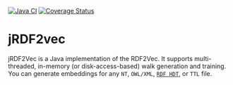 [![Java CI](https://github.com/dwslab/jRDF2Vec/workflows/Java%20CI/badge.svg)](https://github.com/dwslab/jRDF2Vec/actions)
[![Coverage Status](https://coveralls.io/repos/github/dwslab/jRDF2Vec/badge.svg?branch=master)](https://coveralls.io/github/dwslab/jRDF2Vec?branch=master)

# jRDF2vec
jRDF2Vec is a Java implementation of the RDF2Vec. 
It supports multi-threaded, in-memory (or disk-access-based) walk generation and training.
You can generate embeddings for any `NT`, `OWL/XML`, [`RDF HDT`](http://www.rdfhdt.org/), or `TTL` file.

